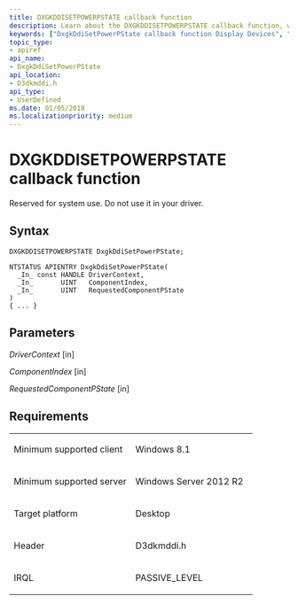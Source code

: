 ```yaml
---
title: DXGKDDISETPOWERPSTATE callback function
description: Learn about the DXGKDDISETPOWERPSTATE callback function, which is reserved for system use. Do not use it in your driver.
keywords: ["DxgkDdiSetPowerPState callback function Display Devices", "DXGKDDISETPOWERPSTATE"]
topic_type:
- apiref
api_name:
- DxgkDdiSetPowerPState
api_location:
- D3dkmddi.h
api_type:
- UserDefined
ms.date: 01/05/2018
ms.localizationpriority: medium
---
```


# DXGKDDISETPOWERPSTATE callback function


Reserved for system use. Do not use it in your driver.

## Syntax

```ManagedCPlusPlus
DXGKDDISETPOWERPSTATE DxgkDdiSetPowerPState;

NTSTATUS APIENTRY DxgkDdiSetPowerPState(
  _In_ const HANDLE DriverContext,
  _In_       UINT   ComponentIndex,
  _In_       UINT   RequestedComponentPState
)
{ ... }
```

## Parameters

*DriverContext* \[in\]

*ComponentIndex* \[in\]

*RequestedComponentPState* \[in\]

## Requirements

<table>
<colgroup>
<col width="50%" />
<col width="50%" />
</colgroup>
<tbody>
<tr class="odd">
<td align="left"><p>Minimum supported client</p></td>
<td align="left"><p>Windows 8.1</p></td>
</tr>
<tr class="even">
<td align="left"><p>Minimum supported server</p></td>
<td align="left"><p>Windows Server 2012 R2</p></td>
</tr>
<tr class="odd">
<td align="left"><p>Target platform</p></td>
<td align="left">Desktop</td>
</tr>
<tr class="even">
<td align="left"><p>Header</p></td>
<td align="left">D3dkmddi.h</td>
</tr>
<tr class="odd">
<td align="left"><p>IRQL</p></td>
<td align="left"><p>PASSIVE_LEVEL</p></td>
</tr>
</tbody>
</table>

 

 





